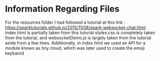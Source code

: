 <h1>Information Regarding Files</h1>

For the resources folder I had followed a tutorial at this link : https://sparktutorials.github.io/2015/11/08/spark-websocket-chat.html. index.html is partially taken from this tutorial
styles.css is completely taken from the tutorial, and websocketDemo.js is largely taken from the tutorial aside from a few lines. Additionally, in index.html we used an API
for a module known as tiny cloud, which was later used to create the emoji keybaord
